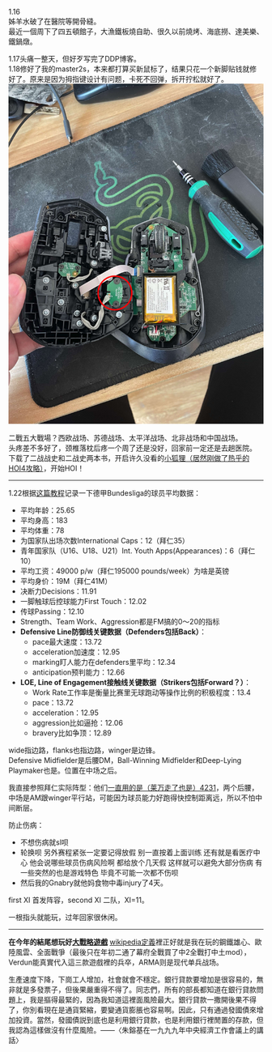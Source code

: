 1.16  
姊羊水破了在醫院等開骨縫。  
最近一個周下了四五頓館子，大漁鐵板燒自助、很久以前燒烤、海底撈、達美樂、鐵鍋燉。

1.17头痛一整天，但好歹写完了DDP博客。  
1.18修好了我的master2s，本来都打算买新鼠标了，结果只花一个新脚贴钱就修好了。原来是因为拇指键设计有问题，卡死不回弹，拆开拧松就好了。  
![](/assets/IMG_1714.jpeg)

二戰五大戰場？西欧战场、苏德战场、太平洋战场、北非战场和中国战场。  
头疼差不多好了，颈椎落枕后疼一个周了还是没好，回家前一定还是去趟医院。  
下载了二战战史和二战史两本书，开启许久没看的[小狐狸（居然刚做了热乎的HOI4攻略）](https://b23.tv/MCyefcH)，开始HOI！

---

1.22根据[这篇教程](https://community.sports-interactive.com/forums/topic/564798-wiping-the-slate-clean-a-logical-guide-to-building-a-tactic-from-scratch/)记录一下德甲Bundesliga的球员平均数据：  
- 平均年龄：25.65
- 平均身高：183
- 平均体重：78
- 为国家队出场次数International Caps：12（拜仁35）
- 青年国家队（U16、U18、U21）Int. Youth Apps(Appearances)：6（拜仁10）
- 平均工资：49000 p/w（拜仁195000 pounds/week）为啥是英镑
- 平均身价：19M（拜仁41M）
- 决断力Decisions：11.91
- 一脚触球后控球能力First Touch：12.02
- 传球Passing：12.10
- Strength、Team Work、Aggression都是FM搞的0～20的指标
- **Defensive Line防御线关键数据（Defenders包括Back）**：
    - pace最大速度：13.72
    - acceleration加速度：12.95
    - marking盯人能力在defenders里平均：12.34
    - anticipation预判能力：12.66
- **LOE, Line of Engagement接触线关键数据（Strikers包括Forward？）**：
    - Work Rate工作率是衡量比赛里无球跑动等操作比例的积极程度：13.4
    - pace：13.72
    - acceleration：12.95
    - aggression比如逼抢：12.06
    - bravery比如争顶：12.89

wide指边路，flanks也指边路，winger是边锋。  
Defensive Midfielder是后腰DM，Ball-Winning Midfielder和Deep-Lying Playmaker也是。位置在中场之后。

我直接参照拜仁实际阵型：他们[一直用的是（莱万走了也是）4231](https://www.footballcritic.com/fc-bayern-munchen/formations/539/34699)，两个后腰，中场是AM跟winger平行站，可能因为球员能力好跑得快控制距离远，所以不怕中间断层。

防止伤病：  
- 不想伤病就sl呗
- 轮换呗 另外赛程紧张一定要记得放假 别一直按着上面训练 还有就是看医疗中心 他会说哪些球员伤病风险啊 都给放个几天假 这样就可以避免大部分伤病 有一些突然的也是游戏特色 毕竟不可能一次都不伤呗
- 然后我的Gnabry就他妈食物中毒injury了4天。

first XI 首发阵容，second XI 二队，XI=11。

一根指头就能玩，过年回家很休闲。

---

**在今年的結尾想玩好[大戰略遊戲](https://wiki.v2beach.cn/Log/movies%20and%20books.html#games)**
[wikipedia定義](https://zh.wikipedia.org/zh-hk/大戰略遊戲)裡正好就是我在玩的鋼鐵雄心、歐陸風雲、全面戰爭（最後只在年初二通了幕府全戰買了中2全戰打中土mod），Verdun能真實代入這三款遊戲裡的兵卒，ARMA则是现代单兵战场。

生產速度下降，下崗工人增加，社會就會不穩定。銀行貸款要增加是很容易的，無非就是多發票子，但後果嚴重得不得了。同志們，所有的部長都知道在銀行貸款問題上，我是摳得最緊的，因為我知道這裡面風險最大。銀行貸款一撒開後果不得了，你別看現在是通貨緊縮，要變通貨膨脹也容易啊。因此，只有通過發國債來增加投資。當然，發國債説到底也是利用銀行貸款，也是利用銀行裡閒置的存款，但我認為這樣做沒有什麼風險。——〈朱鎔基在一九九九年中央經濟工作會議上的講話〉